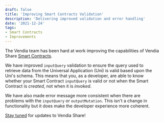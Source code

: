 ```yaml
---
draft: false
title: 'Improving Smart Contracts Validation'
description: 'Delivering improved validation and error handling'
date: '2021-12-24'
tags:
- Smart Contracts
- Improvements
---
```


The Vendia team has been hard at work improving the capabilities of Vendia Share [Smart Contracts](https://www.vendia.com/docs/share/smart-contracts).

We have improved `inputQuery` validation to ensure the query used to retrieve data from the Universal Application (Uni) is valid based upon the Uni's schema. This means that you, as a developer, are able to know whether your Smart Contract `inputQuery` is valid or not when the Smart Contract is _created_, not when it is _invoked_.

We have also made error message more consistent when there are problems with the `inputQuery` or `outputMutation`. This isn't a change in functionality but it does make the developer experience more coherent.

[Stay tuned](https://www.vendia.com/releases) for updates to Vendia Share!
